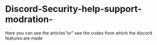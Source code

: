 # Discord-Security-help-support-modration-
Here you can see the articles"or" see the codes from which the discord features are made
